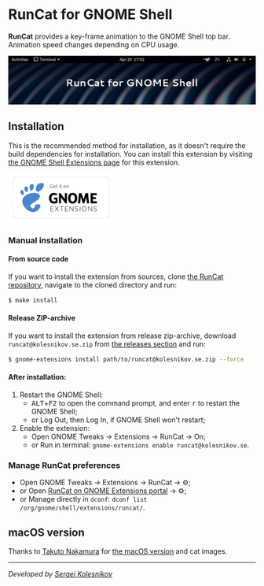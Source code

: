 # RunCat for GNOME Shell

**RunCat** provides a key-frame animation to the GNOME Shell top bar.
Animation speed changes depending on CPU usage.

![RunCat for GNOME Shell](assets/runcat-header.gif)

## Installation

This is the recommended method for installation, as it doesn't require the build dependencies for installation. You can install this extension by visiting [the GNOME Shell Extensions page](https://extensions.gnome.org/extension/2986/runcat/) for this extension.

[<img src="assets/get-it-on-ego.png" height="100">](https://extensions.gnome.org/extension/2986/runcat/)

### Manual installation 

#### From source code
If you want to install the extension from sources, clone [the RunCat repository](https://github.com/win0err/gnome-runcat), navigate to the cloned directory and run:
```bash
$ make install
```

#### Release ZIP-archive
If you want to install the extension from release zip-archive, 
download `runcat@kolesnikov.se.zip` from [the releases section](https://github.com/win0err/gnome-runcat/releases) and run:
```bash
$ gnome-extensions install path/to/runcat@kolesnikov.se.zip --force
```

#### After installation:
1. Restart the GNOME Shell: 
    - <kbd>ALT</kbd>+<kbd>F2</kbd> to open the command prompt, and enter <kbd>r</kbd> to restart the GNOME Shell;
    - or Log Out, then Log In, if GNOME Shell won't restart;
2. Enable the extension: 
    - Open GNOME Tweaks → Extensions → RunCat → On;
    - or Run in terminal: `gnome-extensions enable runcat@kolesnikov.se`.


### Manage RunCat preferences
- Open GNOME Tweaks → Extensions → RunCat → ⚙️;
- or Open [RunCat on GNOME Extensions portal](https://extensions.gnome.org/extension/2986/runcat/) → ⚙️;
- or Manage directly in `dconf`: `dconf list /org/gnome/shell/extensions/runcat/`.


## macOS version
Thanks to [Takuto Nakamura](https://github.com/Kyome22/menubar_runcat) for [the macOS version](https://kyome.io/runcat/index.html) and cat images.

---
_Developed by [Sergei Kolesnikov](https://github.com/win0err)_